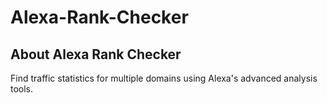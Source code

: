 # Alexa-Rank-Checker

## About Alexa Rank Checker
Find traffic statistics for multiple domains using Alexa's advanced analysis tools.
